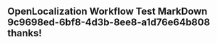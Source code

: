 <properties
ms.topic="hero-topic"
ms.test1="hero-topic"
ms.test2="test"/>

## OpenLocalization Workflow Test MarkDown 9c9698ed-6bf8-4d3b-8ee8-a1d76e64b808 thanks!
